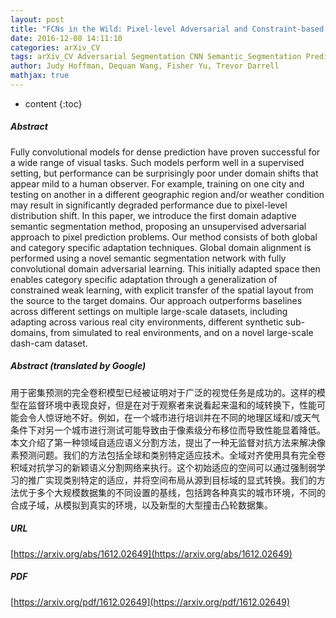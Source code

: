 ```yaml
---
layout: post
title: "FCNs in the Wild: Pixel-level Adversarial and Constraint-based Adaptation"
date: 2016-12-08 14:11:10
categories: arXiv_CV
tags: arXiv_CV Adversarial Segmentation CNN Semantic_Segmentation Prediction
author: Judy Hoffman, Dequan Wang, Fisher Yu, Trevor Darrell
mathjax: true
---
```


* content
{:toc}

##### Abstract
Fully convolutional models for dense prediction have proven successful for a wide range of visual tasks. Such models perform well in a supervised setting, but performance can be surprisingly poor under domain shifts that appear mild to a human observer. For example, training on one city and testing on another in a different geographic region and/or weather condition may result in significantly degraded performance due to pixel-level distribution shift. In this paper, we introduce the first domain adaptive semantic segmentation method, proposing an unsupervised adversarial approach to pixel prediction problems. Our method consists of both global and category specific adaptation techniques. Global domain alignment is performed using a novel semantic segmentation network with fully convolutional domain adversarial learning. This initially adapted space then enables category specific adaptation through a generalization of constrained weak learning, with explicit transfer of the spatial layout from the source to the target domains. Our approach outperforms baselines across different settings on multiple large-scale datasets, including adapting across various real city environments, different synthetic sub-domains, from simulated to real environments, and on a novel large-scale dash-cam dataset.

##### Abstract (translated by Google)
用于密集预测的完全卷积模型已经被证明对于广泛的视觉任务是成功的。这样的模型在监督环境中表现良好，但是在对于观察者来说看起来温和的域转换下，性能可能会令人惊讶地不好。例如，在一个城市进行培训并在不同的地理区域和/或天气条件下对另一个城市进行测试可能导致由于像素级分布移位而导致性能显着降低。本文介绍了第一种领域自适应语义分割方法，提出了一种无监督对抗方法来解决像素预测问题。我们的方法包括全球和类别特定适应技术。全域对齐使用具有完全卷积域对抗学习的新颖语义分割网络来执行。这个初始适应的空间可以通过强制弱学习的推广实现类别特定的适应，并将空间布局从源到目标域的显式转换。我们的方法优于多个大规模数据集的不同设置的基线，包括跨各种真实的城市环境，不同的合成子域，从模拟到真实的环境，以及新型的大型撞击凸轮数据集。

##### URL
[https://arxiv.org/abs/1612.02649](https://arxiv.org/abs/1612.02649)

##### PDF
[https://arxiv.org/pdf/1612.02649](https://arxiv.org/pdf/1612.02649)

